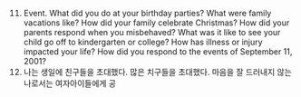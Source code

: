 11. Event. What did you do at your birthday parties? What were family vacations like? How did your family celebrate Christmas? How did your parents respond when you misbehaved? What was it like to see your child go off to kindergarten or college? How has illness or injury impacted your life? How did you respond to the events of September 11, 2001?
1. 나는 생일에 친구들을 초대했다. 많은 치구들을 초대했다. 마음을 잘 드러내지 않는 나로서는 여자아이들에게 공